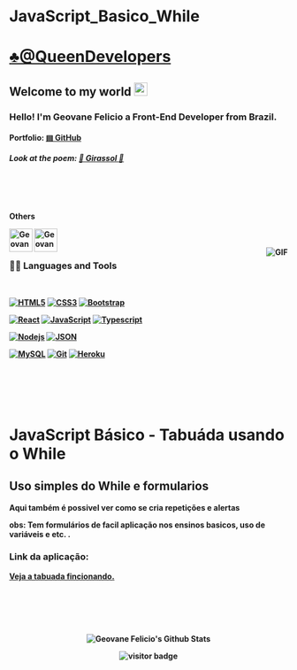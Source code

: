 # JavaScript_Basico_While

# <a href='https://www.linkedin.com/in/geovanejr00'>♣️@QueenDevelopers</a>
    
## Welcome to my world <img src="https://github.com/TheDudeThatCode/TheDudeThatCode/blob/master/Assets/Earth.gif" width="24px">

### Hello! I'm Geovane Felicio a Front-End Developer from Brazil.

#### Portfolio: <a href='https://github.com/geovanefi?tab=repositories'><strong> &#9636; GitHub <strong> </a>

##### Look at the poem: <a href='https://geovanefi.github.io/DesenvolvedorWeb/Girassol/Girassol.html'> &#127803; Girassol &#127803;</a>
<br>
<br>
<br>
<p>Others</p>

<a href="https://www.linkedin.com/in/geovanejr00">
  <img align="left" alt="Geovane Felicio" width="42px" src="https://cdn.jsdelivr.net/npm/simple-icons@v3/icons/linkedin.svg" />
</a>
<a href="https://www.instagram.com/queendevelopers">
  <img align="left" alt="Geovane Felicio" width="42px" src="https://cdn.jsdelivr.net/npm/simple-icons@v3/icons/instagram.svg" />
</a>

<br />
<br />
    
  <img align="right" alt="GIF" src="https://media.giphy.com/media/26tn33aiTi1jkl6H6/giphy.gif" />
  
### 👨‍💻 Languages and Tools

<br />

[![HTML5](https://img.shields.io/badge/-HTML5-E34F26?style=flat&logo=html5&logoColor=white&link=https://github.com/geovanefi)](https://github.com/geovanefi) 
[![CSS3](https://img.shields.io/badge/-CSS3-1572B6?style=flat&logo=css3&link=https://github.com/geovanefi)](https://github.com/geovanefi) 
[![Bootstrap](https://img.shields.io/badge/-Bootstrap-563D7C?style=flat&logo=bootstrap&link=https://github.com/geovanefi)](https://github.com/geovanefi)

[![React](https://img.shields.io/badge/-React-black?style=flat&logo=react&link=https://github.com/geovanefi)](https://github.com/geovanefi) 
[![JavaScript](https://img.shields.io/badge/-JavaScript-black?style=flat&logo=javascript&link=https://github.com/geovanefi)](https://github.com/geovanefi) 
[![Typescript](https://img.shields.io/badge/-TypeScript-white?style=flat&logo=typescript&link=https://github.com/geovanefi)](https://github.com/geovanefi)

[![Nodejs](https://img.shields.io/badge/-Nodejs-green?style=flat&logo=Node.js&link=https://github.com/geovanefi)](https://github.com/geovanefi) 
[![JSON](https://img.shields.io/badge/-json-02569B?style=flat&logo=json&link=https://github.com/geovanefi)](https://github.com/geovanefi)

[![MySQL](https://img.shields.io/badge/-MySQL-black?style=flat&logo=mysql&link=https://github.com/geovanefi)](https://github.com/geovanefi)
[![Git](https://img.shields.io/badge/-Git-black?style=flat&logo=git&link=https://github.com/geovanefi)](https://github.com/geovanefi) 
[![Heroku](https://img.shields.io/badge/-Heroku-gray?style=flat&logo=heroku&link=https://github.com/geovanefi)](https://github.com/geovanefi) 



<br />

<br>
<br/>
<br>

# JavaScript Básico - Tabuáda usando o While
## Uso simples do While e formularios
<p> Aqui também é possivel ver como se cria repetições e alertas</p>
obs: Tem formulários de facil aplicação nos ensinos basicos, uso de variáveis e etc. . 

### Link da aplicação:

<a href="https://geovanefi.github.io/DesenvolvedorWeb/ProjectJavaScript4/ProjetoJS04.html"> Veja a tabuada fincionando. </a>


<br />

<br>
<br>
<br>
<p align='center'>
  <img align="center" src="https://github-readme-stats.vercel.app/api?username=geovanefi&show_icons=true&title_color=fff&icon_color=79ff97&text_color=efefef&bg_color=24292e" alt="Geovane Felicio's Github Stats">
</p>

<p align='center'>
  <img src="https://visitor-badge.glitch.me/badge?page_id=geovanefi.geovanefi" alt="visitor badge"/>
</p>
